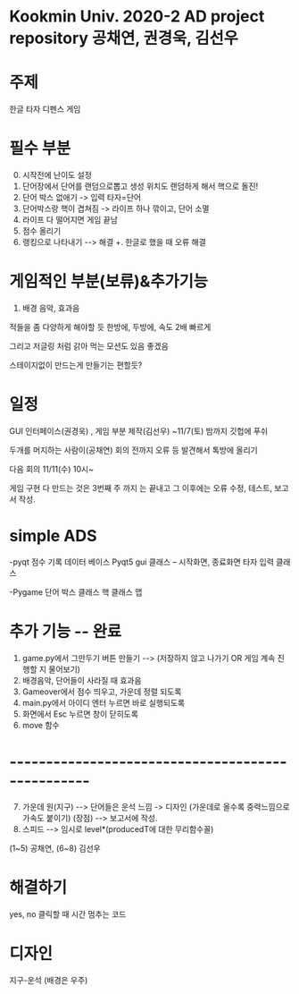 # Kookmin Univ. 2020-2 AD project repository 공채연, 권경욱, 김선우

# 주제
한글 타자 디펜스 게임

# 필수 부분

0. 시작전에 난이도 설정
1. 단어장에서 단어를 랜덤으로뽑고
생성 위치도 랜덤하게 해서 핵으로 돌진!
2. 단어 박스 없애기 -> 입력 타자=단어
3. 단어박스랑 핵이 겹쳐짐 -> 라이프 하나 깎이고, 단어 소멸
4. 라이프 다 떨어지면 게임 끝남
5. 점수 올리기
6. 랭킹으로 나타내기
 --> 해결 
+. 한글로 했을 때 오류 해결 

# 게임적인 부분(보류)&추가기능
1. 배경 음악, 효과음



적들을 좀 다양하게 해야할 듯 
한방에, 두방에, 속도 2배 빠르게 

그리고 저글링 처럼 갉아 먹는 모션도 있음 좋겠음 

스테이지없이 만드는게 만들기는 편할듯?

# 일정

GUI 인터페이스(권경욱) , 게임 부분 제작(김선우)
~11/7(토) 밤까지 깃헙에 푸쉬

두개를 머지하는 사람이(공채연)
회의 전까지 오류 등 발견해서 톡방에 올리기

다음 회의
11/11(수) 10시~

게임 구현 다 만드는 것은 3번째 주 까지 는 끝내고
그 이후에는 오류 수정, 테스트, 보고서 작성.

# simple ADS
-pyqt
점수 기록 데이터 베이스
Pyqt5 gui 클래스 – 시작화면, 종료화면
타자 입력 클래스

-Pygame 
단어 박스 클래스
핵 클래스
맵

# 추가 기능 -- 완료
1. game.py에서 그만두기 버튼 만들기 --> (저장하지 않고 나가기 OR 게임 계속 진행할 지 물어보기)
2. 배경음악, 단어들이 사라질 때 효과음
3. Gameover에서 점수 띄우고, 가운데 정렬 되도록
4. main.py에서 아이디 엔터 누르면 바로 실행되도록
5. 화면에서 Esc 누르면 창이 닫히도록
6. move 함수
# -------------------------------------------------
7. 가운데 원(지구) --> 단어들은 운석 느낌 -> 디자인 
  (가운데로 올수록 중력느낌으로 가속도 붙이기) (장점) --> 보고서에 작성.
8. 스피드 --> 임시로 level*(producedT에 대한 무리함수꼴)

(1~5) 공채연, (6~8) 김선우

# 해결하기
yes, no 클릭할 때 시간 멈추는 코드

# 디자인
지구-운석 (배경은 우주)
